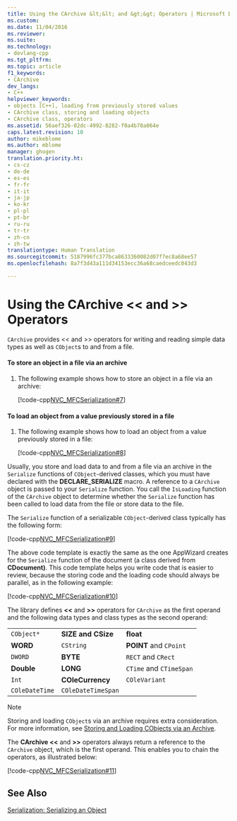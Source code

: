 ```yaml
---
title: Using the CArchive &lt;&lt; and &gt;&gt; Operators | Microsoft Docs
ms.custom: 
ms.date: 11/04/2016
ms.reviewer: 
ms.suite: 
ms.technology:
- devlang-cpp
ms.tgt_pltfrm: 
ms.topic: article
f1_keywords:
- CArchive
dev_langs:
- C++
helpviewer_keywords:
- objects [C++], loading from previously stored values
- CArchive class, storing and loading objects
- CArchive class, operators
ms.assetid: 56aef326-02dc-4992-8282-f0a4b78a064e
caps.latest.revision: 10
author: mikeblome
ms.author: mblome
manager: ghogen
translation.priority.ht:
- cs-cz
- de-de
- es-es
- fr-fr
- it-it
- ja-jp
- ko-kr
- pl-pl
- pt-br
- ru-ru
- tr-tr
- zh-cn
- zh-tw
translationtype: Human Translation
ms.sourcegitcommit: 5187996fc377bca8633360082d07f7ec8a68ee57
ms.openlocfilehash: 8a7f3d43a111d34153ecc36a68caedceedc043d3

---
```

# Using the CArchive &lt;&lt; and &gt;&gt; Operators
`CArchive` provides <\< and >> operators for writing and reading simple data types as well as `CObject`s to and from a file.  
  
#### To store an object in a file via an archive  
  
1.  The following example shows how to store an object in a file via an archive:  
  
     [!code-cpp[NVC_MFCSerialization#7](../mfc/codesnippet/cpp/using-the-carchive-output-and-input-operators_1.cpp)]  
  
#### To load an object from a value previously stored in a file  
  
1.  The following example shows how to load an object from a value previously stored in a file:  
  
     [!code-cpp[NVC_MFCSerialization#8](../mfc/codesnippet/cpp/using-the-carchive-output-and-input-operators_2.cpp)]  
  
 Usually, you store and load data to and from a file via an archive in the `Serialize` functions of `CObject`-derived classes, which you must have declared with the **DECLARE_SERIALIZE** macro. A reference to a `CArchive` object is passed to your `Serialize` function. You call the `IsLoading` function of the `CArchive` object to determine whether the `Serialize` function has been called to load data from the file or store data to the file.  
  
 The `Serialize` function of a serializable `CObject`-derived class typically has the following form:  
  
 [!code-cpp[NVC_MFCSerialization#9](../mfc/codesnippet/cpp/using-the-carchive-output-and-input-operators_3.cpp)]  
  
 The above code template is exactly the same as the one AppWizard creates for the `Serialize` function of the document (a class derived from **CDocument)**. This code template helps you write code that is easier to review, because the storing code and the loading code should always be parallel, as in the following example:  
  
 [!code-cpp[NVC_MFCSerialization#10](../mfc/codesnippet/cpp/using-the-carchive-output-and-input-operators_4.cpp)]  
  
 The library defines **<\<** and **>>** operators for `CArchive` as the first operand and the following data types and class types as the second operand:  
  
||||  
|-|-|-|  
|`CObject*`|**SIZE and CSize**|**float**|  
|**WORD**|`CString`|**POINT** and `CPoint`|  
|`DWORD`|**BYTE**|`RECT` and `CRect`|  
|**Double**|**LONG**|`CTime` and `CTimeSpan`|  
|`Int`|**COleCurrency**|`COleVariant`|  
|`COleDateTime`|`COleDateTimeSpan`||  
  
> [!NOTE]
>  Storing and loading `CObject`s via an archive requires extra consideration. For more information, see [Storing and Loading CObjects via an Archive](../mfc/storing-and-loading-cobjects-via-an-archive.md).  
  
 The **CArchive <\<** and **>>** operators always return a reference to the `CArchive` object, which is the first operand. This enables you to chain the operators, as illustrated below:  
  
 [!code-cpp[NVC_MFCSerialization#11](../mfc/codesnippet/cpp/using-the-carchive-output-and-input-operators_5.cpp)]  
  
## See Also  
 [Serialization: Serializing an Object](../mfc/serialization-serializing-an-object.md)




<!--HONumber=Jan17_HO1-->


